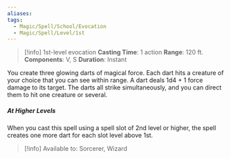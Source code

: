 ```yaml
---
aliases: 
tags:
  - Magic/Spell/School/Evocation
  - Magic/Spell/Level/1st
---
```

>[!info]
>1st-level evocation
>**Casting Time**: 1 action
>**Range**: 120 ft.
>**Components**: V, S
>**Duration**: Instant

You create three glowing darts of magical force. Each dart hits a creature of your choice that you can see within range. A dart deals 1d4 + 1 force damage to its target. The darts all strike simultaneously, and you can direct them to hit one creature or several.
##### At Higher Levels
When you cast this spell using a spell slot of 2nd level or higher, the spell creates one more dart for each slot level above 1st.

>[!info] Available to:
>Sorcerer, Wizard